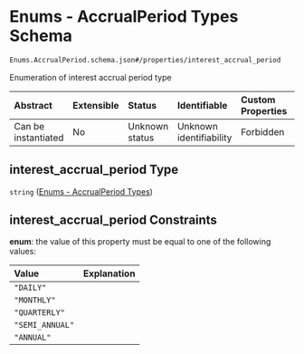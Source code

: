 # Enums - AccrualPeriod Types Schema

```txt
Enums.AccrualPeriod.schema.json#/properties/interest_accrual_period
```

Enumeration of interest accrual period type

| Abstract            | Extensible | Status         | Identifiable            | Custom Properties | Additional Properties | Access Restrictions | Defined In                                                                            |
| :------------------ | :--------- | :------------- | :---------------------- | :---------------- | :-------------------- | :------------------ | :------------------------------------------------------------------------------------ |
| Can be instantiated | No         | Unknown status | Unknown identifiability | Forbidden         | Allowed               | none                | [Convertible.schema.json*](../objects/Convertible.schema.json "open original schema") |

## interest_accrual_period Type

`string` ([Enums - AccrualPeriod Types](convertible-1-properties-enums---accrualperiod-types.md))

## interest_accrual_period Constraints

**enum**: the value of this property must be equal to one of the following values:

| Value           | Explanation |
| :-------------- | :---------- |
| `"DAILY"`       |             |
| `"MONTHLY"`     |             |
| `"QUARTERLY"`   |             |
| `"SEMI_ANNUAL"` |             |
| `"ANNUAL"`      |             |
